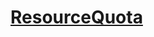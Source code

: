 # [ResourceQuota](https://kubernetes.io/docs/concepts/policy/resource-quotas/#compute-resource-quota)

